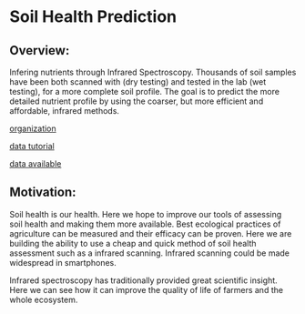 # Soil Health Prediction

## Overview:

Infering nutrients through Infrared Spectroscopy. Thousands of soil samples have been both scanned with (dry testing) and tested in the lab (wet testing), for a more complete soil profile. The goal is to predict the more detailed nutrient profile by using the coarser, but more efficient and affordable, infrared methods.

[organization](https://qed.ai/)

[data tutorial](https://github.com/qedsoftware/afsis-soil-chem-tutorial)

[data available](https://registry.opendata.aws/afsis/)

## Motivation:

Soil health is our health. Here we hope to improve our tools of assessing soil health and making them more available. Best ecological practices of agriculture can be measured and their efficacy can be proven. Here we are building the ability to use a cheap and quick method of soil health assessment such as a infrared scanning. Infrared scanning could be made widespread in smartphones. 

Infrared spectroscopy has traditionally provided great scientific insight. Here we can see how it can improve the quality of life of farmers and the whole ecosystem.



